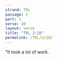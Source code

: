 ```yaml
---
strand: TRL
passage: 2
part: 1
verse: 20
layout: verse
title: "TRL 2:20"
permalink: /TRL/2/20/
---
```

"It took a lot of work.
